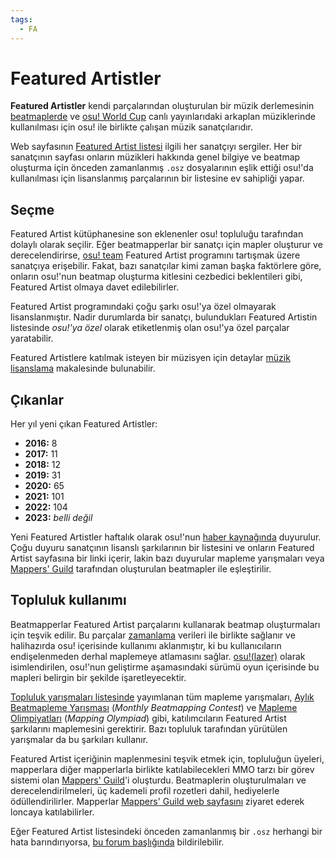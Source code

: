 ```yaml
---
tags:
  - FA
---
```


# Featured Artistler

**Featured Artistler** kendi parçalarından oluşturulan bir müzik derlemesinin [beatmaplerde](/wiki/Beatmap) ve [osu! World Cup](/wiki/Tournaments#osu!-world-cup) canlı yayınlarıdaki arkaplan müziklerinde kullanılması için osu! ile birlikte çalışan müzik sanatçılarıdır.

Web sayfasının [Featured Artist listesi](https://osu.ppy.sh/beatmaps/artists) ilgili her sanatçıyı sergiler. Her bir sanatçının sayfası onların müzikleri hakkında genel bilgiye ve beatmap oluşturma için önceden zamanlanmış `.osz` dosyalarının eşlik ettiği osu!'da kullanılması için lisanslanmış parçalarının bir listesine ev sahipliği yapar.

## Seçme

Featured Artist kütüphanesine son eklenenler osu! topluluğu tarafından dolaylı olarak seçilir. Eğer beatmapperlar bir sanatçı için mapler oluşturur ve derecelendirirse, [osu! team](/wiki/People/osu!_team) Featured Artist programını tartışmak üzere sanatçıya erişebilir. Fakat, bazı sanatçılar kimi zaman başka faktörlere göre, onların osu!'nun beatmap oluşturma kitlesini cezbedici beklentileri gibi, Featured Artist olmaya davet edilebilirler.

Featured Artist programındaki çoğu şarkı osu!'ya özel olmayarak lisanslanmıştır. Nadir durumlarda bir sanatçı, bulundukları Featured Artistin listesinde *osu!'ya özel* olarak etiketlenmiş olan osu!'ya özel parçalar yaratabilir.

Featured Artistlere katılmak isteyen bir müzisyen için detaylar [müzik lisanslama](/wiki/Legal/Music_licensing) makalesinde bulunabilir.

## Çıkanlar

Her yıl yeni çıkan Featured Artistler:

- **2016:** 8
- **2017:** 11
- **2018:** 12
- **2019:** 31
- **2020:** 65
- **2021:** 101
- **2022:** 104
- **2023:** *belli değil*

Yeni Featured Artistler haftalık olarak osu!'nun [haber kaynağında](https://osu.ppy.sh/home/news) duyurulur. Çoğu duyuru sanatçının lisanslı şarkılarının bir listesini ve onların Featured Artist sayfasına bir linki içerir, lakin bazı duyurular mapleme yarışmaları veya [Mappers' Guild](/wiki/Community/Mappers_Guild) tarafından oluşturulan beatmapler ile eşleştirilir.

## Topluluk kullanımı

Beatmapperlar Featured Artist parçalarını kullanarak beatmap oluşturmaları için teşvik edilir. Bu parçalar [zamanlama](/wiki/Client/Beatmap_editor/Timing) verileri ile birlikte sağlanır ve halihazırda osu! içerisinde kullanımı aklanmıştır, ki bu kullanıcıların endişelenmeden derhal maplemeye atlamasını sağlar. [osu!(lazer)](/wiki/Client/Release_stream/Lazer) olarak isimlendirilen, osu!'nun geliştirme aşamasındaki sürümü oyun içerisinde bu mapleri belirgin bir şekilde işaretleyecektir.

[Topluluk yarışmaları listesinde](https://osu.ppy.sh/community/contests) yayımlanan tüm mapleme yarışmaları, [Aylık Beatmapleme Yarışması](/wiki/Contests/Monthly_Beatmapping_Contest) (*Monthly Beatmapping Contest*) ve [Mapleme Olimpiyatları](/wiki/Contests/Mapping_Olympiad) (*Mapping Olympiad*) gibi, katılımcıların Featured Artist şarkılarını maplemesini gerektirir. Bazı topluluk tarafından yürütülen yarışmalar da bu şarkıları kullanır.

Featured Artist içeriğinin maplenmesini teşvik etmek için, topluluğun üyeleri, mapperlara diğer mapperlarla birlikte katılabilecekleri MMO tarzı bir görev sistemi olan [Mappers' Guild](/wiki/Community/Mappers_Guild)'i oluşturdu. Beatmaplerin oluşturulmaları ve derecelendirilmeleri, üç kademeli profil rozetleri dahil, hediyelerle ödüllendirilirler. Mapperlar [Mappers' Guild web sayfasını](https://mappersguild.com/) ziyaret ederek loncaya katılabilirler.

Eğer Featured Artist listesindeki önceden zamanlanmış bir `.osz` herhangi bir hata barındırıyorsa, [bu forum başlığında](https://osu.ppy.sh/community/forums/topics/783985) bildirilebilir.
